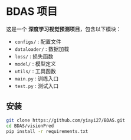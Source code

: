 # BDAS 项目

这是一个 **深度学习视觉预测项目**，包含以下模块：
- `configs/` : 配置文件
- `dataloader/` : 数据加载
- `loss/` : 损失函数
- `model/` : 模型定义
- `utils/` : 工具函数
- `main.py` : 训练入口
- `test.py` : 测试入口

## 安装
```bash
git clone https://github.com/yiayi27/BDAS.git
cd BDAS/visionPred
pip install -r requirements.txt
